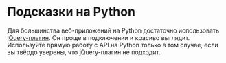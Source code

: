 # Подсказки на Python

Для большинства веб-приложений на Python достаточно использовать [jQuery-плагин](https://dadata.ru/suggestions/usage/). Он проще в подключении и красиво выглядит. Используйте прямую работу с API на Python только в том случае, если вы твёрдо уверены, что jQuery-плагин не подходит.